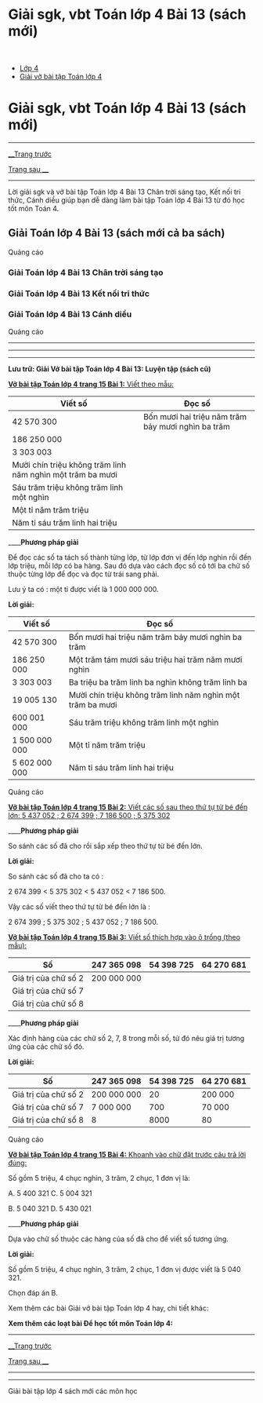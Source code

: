 # Giải sgk, vbt Toán lớp 4 Bài 13 (sách mới)

﻿

  * [Lớp 4](https://vietjack.com/series/lop-4.jsp)
  * [Giải vở bài tập Toán lớp 4](https://vietjack.com/giai-vo-bai-tap-toan-4/index.jsp)



# Giải sgk, vbt Toán lớp 4 Bài 13 (sách mới)

* * *

[__Trang trước](https://vietjack.com/giai-vo-bai-tap-toan-4/bai-12-luyen-tap.jsp)

[Trang sau __](https://vietjack.com/giai-vo-bai-tap-toan-4/bai-14-day-so-tu-nhien.jsp)

* * *

Lời giải sgk và vở bài tập Toán lớp 4 Bài 13 Chân trời sáng tạo, Kết nối tri thức, Cánh diều giúp bạn dễ dàng làm bài tập Toán lớp 4 Bài 13 từ đó học tốt môn Toán 4.

## Giải Toán lớp 4 Bài 13 (sách mới cả ba sách)

Quảng cáo

### **Giải Toán lớp 4 Bài 13 Chân trời sáng tạo**

### **Giải Toán lớp 4 Bài 13 Kết nối tri thức**

### **Giải Toán lớp 4 Bài 13 Cánh diều**

Quảng cáo

* * *

* * *

* * *

**Lưu trữ: Giải Vở bài tập Toán lớp 4 Bài 13: Luyện tập (sách cũ)**

[**Vở bài tập Toán lớp 4 trang 15 Bài 1:** Viết theo mẫu: ](https://vietjack.com/giai-vo-bai-tap-toan-4/bai-1-trang-15-vbt-toan-4-tap-1.jsp)

Viết số | Đọc số  
---|---  
42 570 300 | Bốn mươi hai triệu năm trăm bảy mươi nghìn ba trăm  
186 250 000 |   
3 303 003 |   
| Mười chín triệu không trăm linh năm nghìn một trăm ba mươi  
| Sáu trăm triệu không trăm linh một nghìn  
| Một tỉ năm trăm triệu  
| Năm tỉ sáu trăm linh hai triệu  
____**Phương pháp giải**

Để đọc các số ta tách số thành từng lớp, từ lớp đơn vị đến lớp nghìn rồi đến lớp triệu, mỗi lớp có ba hàng. Sau đó dựa vào cách đọc số có tới ba chữ số thuộc từng lớp để đọc và đọc từ trái sang phải. 

Lưu ý ta có : một tỉ được viết là 1 000 000 000.

**Lời giải:**

Viết số | Đọc số  
---|---  
42 570 300 | Bốn mươi hai triệu năm trăm bảy mươi nghìn ba trăm  
186 250 000 | Một trăm tám mươi sáu triệu hai trăm năm mươi nghìn  
3 303 003 | Ba triệu ba trăm linh ba nghìn không trăm linh ba  
19 005 130 | Mười chín triệu không trăm linh năm nghìn một trăm ba mươi  
600 001 000 | Sáu trăm triệu không trăm linh một nghìn  
1 500 000 000 | Một tỉ năm trăm triệu  
5 602 000 000 | Năm tỉ sáu trăm linh hai triệu  
  
Quảng cáo

[**Vở bài tập Toán lớp 4 trang 15 Bài 2:** Viết các số sau theo thứ tự từ bé đến lớn: 5 437 052 ; 2 674 399 ; 7 186 500 ; 5 375 302 ](https://vietjack.com/giai-vo-bai-tap-toan-4/bai-2-trang-15-vbt-toan-4-tap-1.jsp)

____**Phương pháp giải**

So sánh các số đã cho rồi sắp xếp theo thứ tự từ bé đến lớn. 

**Lời giải:**

So sánh các số đã cho ta có :

2 674 399 < 5 375 302 < 5 437 052 < 7 186 500.

Vậy các số viết theo thứ tự từ bé đến lớn là : 

2 674 399 ; 5 375 302 ; 5 437 052 ; 7 186 500.

[**Vở bài tập Toán lớp 4 trang 15 Bài 3:** Viết số thích hợp vào ô trống (theo mẫu): ](https://vietjack.com/giai-vo-bai-tap-toan-4/bai-3-trang-15-vbt-toan-4-tap-1.jsp)

Số | 247 365 098 | 54 398 725 | 64 270 681  
---|---|---|---  
Giá trị của chữ số 2 | 200 000 000 |  |   
Giá trị của chữ số 7 |  |  |   
Giá trị của chữ số 8 |  |  |   
____**Phương pháp giải**

Xác định hàng của các chữ số 2, 7, 8 trong mỗi số, từ đó nêu giá trị tương ứng của các chữ số đó.

**Lời giải:**

Số | 247 365 098 | 54 398 725 | 64 270 681  
---|---|---|---  
Giá trị của chữ số 2 | 200 000 000 | 20 | 200 000  
Giá trị của chữ số 7 | 7 000 000 | 700 | 70 000  
Giá trị của chữ số 8 | 8 | 8000 | 80  
  
Quảng cáo

[**Vở bài tập Toán lớp 4 trang 15 Bài 4:** Khoanh vào chữ đặt trước câu trả lời đúng: ](https://vietjack.com/giai-vo-bai-tap-toan-4/bai-4-trang-15-vbt-toan-4-tap-1.jsp)

Số gồm 5 triệu, 4 chục nghìn, 3 trăm, 2 chục, 1 đơn vị là:

A. 5 400 321 C. 5 004 321

B. 5 040 321 D. 5 430 021

____**Phương pháp giải**

Dựa vào chữ số thuộc các hàng của số đã cho để viết số tương ứng. 

**Lời giải:**

Số gồm 5 triệu, 4 chục nghìn, 3 trăm, 2 chục, 1 đơn vị được viết là 5 040 321.

Chọn đáp án B. 

Xem thêm các bài Giải vở bài tập Toán lớp 4 hay, chi tiết khác:

**Xem thêm các loạt bài Để học tốt môn Toán lớp 4:**

* * *

[__Trang trước](https://vietjack.com/giai-vo-bai-tap-toan-4/bai-12-luyen-tap.jsp)

[Trang sau __](https://vietjack.com/giai-vo-bai-tap-toan-4/bai-14-day-so-tu-nhien.jsp)

* * *

* * *

Giải bài tập lớp 4 sách mới các môn học

